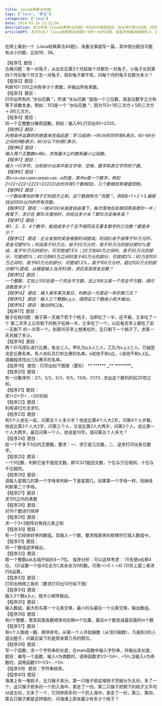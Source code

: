 ```yaml
---
title: Java经典算法40题
tags: ["Java", "算法"]
categories: ["Java"]
date: 2014-03-29 23:22:04
description: 本文收录《Java经典算法40题》中的系列编程题目，旨在进行算法实践，同时提示部分题目可能存在的描述瑕疵。
articleGPT: 本文列出了《Java经典算法40题》中的一系列问题，涵盖多种基础编程练习，其中提及部分题目可能存在小问题。
---
```


在网上看到一个《Java经典算法40题》，准备没事就写一篇，其中部分题目可能有点小问题，比如19、38。

【程序1】题目：  
古典问题：有一对兔子，从出生后第3个月起每个月都生一对兔子，小兔子长到第四个月后每个月又生一对兔子，假如兔子都不死，问每个月的兔子总数为多少？  
【程序2】题目：  
判断101-200之间有多少个素数，并输出所有素数。  
【程序3】题目：  
打印出所有的 “水仙花数 “，所谓 “水仙花数 “是指一个三位数，其各位数字立方和等于该数本身。例如：153是一个 “水仙花数
“，因为153=1的三次方＋5的三次方＋3的三次方。  
【程序4】题目：  
将一个正整数分解质因数。例如：输入90,打印出90=2*3*3*5。  
【程序5】题目：  
利用条件运算符的嵌套来完成此题：学习成绩> =90分的同学用A表示，60-89分之间的用B表示，60分以下的用C表示。  
【程序6】题目：  
输入两个正整数m和n，求其最大公约数和最小公倍数。  
【程序7】题目：  
输入一行字符，分别统计出其中英文字母、空格、数字和其它字符的个数。  
【程序8】题目：  
求s=a+aa+aaa+aaaa+aa…a的值，其中a是一个数字。例如2+22+222+2222+22222(此时共有5个数相加)，几个数相加有键盘控制。  
【程序9】题目：  
一个数如果恰好等于它的因子之和，这个数就称为 “完数 “。例如6=1＋2＋3.编程 找出1000以内的所有完数。  
【程序10】 题目：一球从100米高度自由落下，每次落地后反跳回原高度的一半；再落下，求它在 第10次落地时，共经过多少米？第10次反弹多高？  
【程序11】题目：  
有1、2、3、4个数字，能组成多少个互不相同且无重复数字的三位数？都是多少？  
【程序12】
题目：企业发放的奖金根据利润提成。利润(I)低于或等于10万元时，奖金可提10%；利润高于10万元，低于20万元时，低于10万元的部分按10%提成，高于10万元的部分，可可提成7.5%；20万到40万之间时，高于20万元的部分，可提成5%；40万到60万之间时高于40万元的部分，可提成3%；60万到100万之间时，高于60万元的部分，可提成1.5%，高于100万元时，超过100万元的部分按1%提成，从键盘输入当月利润I，求应发放奖金总数？  
【程序13】题目：  
一个整数，它加上100后是一个完全平方数，加上168又是一个完全平方数，请问该数是多少？  
【程序14】 题目：输入某年某月某日，判断这一天是这一年的第几天？  
【程序15】 题目：输入三个整数x,y,z，请把这三个数由小到大输出。  
【程序16】 题目：输出9*9口诀。  
【程序17】题目：  
猴子吃桃问题：猴子第一天摘下若干个桃子，当即吃了一半，还不瘾，又多吃了一个 第二天早上又将剩下的桃子吃掉一半，又多吃了一个。以后每天早上都吃了前一天剩下
的一半零一个。到第10天早上想再吃时，见只剩下一个桃子了。求第一天共摘了多少。  
【程序18】题目：  
两个乒乓球队进行比赛，各出三人。甲队为a,b,c三人，乙队为x,y,z三人。已抽签决定比赛名单。有人向队员打听比赛的名单。a说他不和x比，c说他不和x,z比，请编程序找出三队赛手的名单。  
【程序19】 题目：打印出如下图案（菱形） _**_ ****** **_**_** ******_**_  
【程序20】题目：  
有一分数序列：2/1，3/2，5/3，8/5，13/8，21/13…求出这个数列的前20项之和。  
【程序21】题目：  
求1+2!+3!+…+20!的和  
【程序22】题目：  
利用递归方法求5!。  
【程序23】题目：  
有5个人坐在一起，问第五个人多少岁？他说比第4个人大2岁。问第4个人岁数，他说比第3个人大2岁。问第三个人，又说比第2人大两岁。问第2个人，说比第一个人大两岁。最后问第一个人，他说是10岁。请问第五个人多大？  
【程序24】题目：  
给一个不多于5位的正整数，要求：一、求它是几位数，二、逆序打印出各位数字。  
【程序25】题目：  
一个5位数，判断它是不是回文数。即12321是回文数，个位与万位相同，十位与千位相同。  
【程序26】题目：  
请输入星期几的第一个字母来判断一下是星期几，如果第一个字母一样，则继续 判断第二个字母。  
【程序27】题目：  
求100之内的素数  
【程序28】题目：  
对10个数进行排序  
【程序29】题目：  
求一个3*3矩阵对角线元素之和  
【程序30】题目：  
有一个已经排好序的数组。现输入一个数，要求按原来的规律将它插入数组中。  
【程序31】题目：  
将一个数组逆序输出。  
【程序32】题目：  
取一个整数a从右端开始的4～7位。 程序分析：可以这样考虑： (1)先使a右移4位。 (2)设置一个低4位全为1,其余全为0的数。可用~(~0 < <4)
(3)将上面二者进行&运算。  
【程序33】题目：  
打印出杨辉三角形（要求打印出10行如下图）  
【程序34】题目：  
输入3个数a,b,c，按大小顺序输出。  
【程序35】题目：  
输入数组，最大的与第一个元素交换，最小的与最后一个元素交换，输出数组。  
【程序36】题目：  
有n个整数，使其前面各数顺序向后移m个位置，最后m个数变成最前面的m个数  
【程序37】题目：  
有n个人围成一圈，顺序排号。从第一个人开始报数（从1到3报数），凡报到3的人退出圈子，问最后留下的是原来第几号的那位。  
【程序38】题目：  
写一个函数，求一个字符串的长度，在main函数中输入字符串，并输出其长度。
题目：编写一个函数，输入n为偶数时，调用函数求1/2+1/4+…+1/n,当输入n为奇数时，调用函数1/1+1/3+…+1/n  
【程序39】 题目：字符串排序。  
【程序40】题目：  
海滩上有一堆桃子，五只猴子来分。第一只猴子把这堆桃子凭据分为五份，多了一个，这只猴子把多的一个扔入海中，拿走了一份。第二只猴子把剩下的桃子又平均分成五份，又多了一个，它同样把多的一个扔入海中，拿走了一份，第三、第四、第五只猴子都是这样做的，问海滩上原来最少有多少个桃子？
